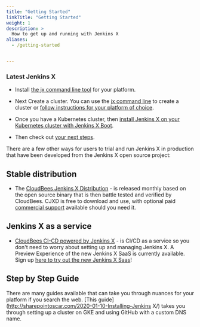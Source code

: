 ```yaml
---
title: "Getting Started"
linkTitle: "Getting Started"
weight: 1
description: >
  How to get up and running with Jenkins X
aliases:
  - /getting-started


---
```


<!-- If you're looking to take Jenkins X for a spin (or not interested in running it yourself) the quickest way to get up and running, is using the [CloudBees CI-CD powered by Jenkins X](https://www.cloudbees.com/products/cloudbees-ci-cd/overview) which is a SaaS running on Jenkins X. -->

<!--
The simplest way to get started is via the [Google Cloud Tutorials](/docs/managing-jx/tutorials/google-hosted/). -->


### Latest Jenkins X

* Install [the jx command line tool](/docs/getting-started/setup/install/) for your platform. 

* Next Create a cluster. You can use the [jx command line](/commands/jx_create_cluster/) to create a cluster or [follow instructions for your platform of choice](/docs/getting-started/setup/create-cluster/). 

* Once you have a Kubernetes cluster, then [install Jenkins X on your Kubernetes cluster with Jenkins X Boot](/docs/getting-started/setup/boot/).

* Then check out [your next steps](/docs/getting-started/next/).


There are a few other ways for users to trial and run Jenkins X in production that have been developed from the Jenkins X open source project:

## Stable distribution

* The [CloudBees Jenkins X Distribution](https://www.cloudbees.com/products/cloudbees-jenkins-x-distribution/overview) - is released monthly based on the open source binary that is then battle tested and verified by CloudBees. CJXD is free to download and use, with optional paid [commercial support](https://www.cloudbees.com/products/cloudbees-jenkins-x-support/overview) available should you need it. 

## Jenkins X as a service

* [CloudBees CI-CD powered by Jenkins X](https://www.cloudbees.com/products/cloudbees-ci-cd/overview) - is CI/CD as a service so you don't need to worry about setting up and managing Jenkins X. A Preview Experience of the new Jenkins X SaaS is currently available. Sign up [here to try out the new Jenkins X Saas](https://www.cloudbees.com/products/cloudbees-ci-cd/overview)!

## Step by Step Guide

There are many guides available that can take you through nuances for your platform if you search the web. [This guide](http://sharepointoscar.com/2020-01-10-Installing-Jenkins X/) takes you through setting up a cluster on GKE and using GitHub with a custom DNS name.

